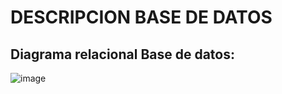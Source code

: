 # DESCRIPCION BASE DE DATOS
## Diagrama relacional Base de datos:
![image](https://github.com/JuanDavid2020/PruebaTecnicaLiliPink/assets/68674346/baf1602c-b091-4910-92a4-ce4b2081531b)
